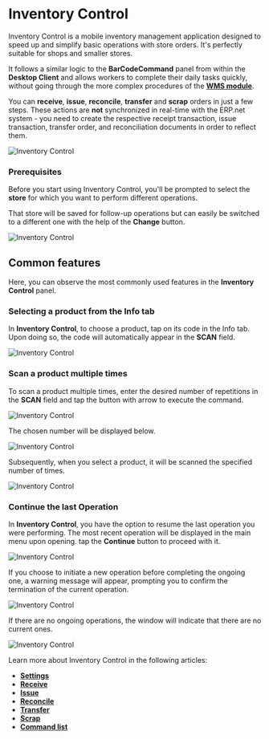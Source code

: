 # Inventory Control

Inventory Control is a mobile inventory management application designed to speed up and simplify basic operations with store orders. It's perfectly suitable for shops and smaller stores.

It follows a similar logic to the **BarCodeCommand** panel from within the **Desktop Client** and allows workers to complete their daily tasks quickly, without going through the more complex procedures of the **[WMS module](/modules/logistics/wms/wms-worker/index.md)**. 

You can **receive**, **issue**, **reconcile**, **transfer** and **scrap** orders in just a few steps. These actions are **not** synchronized in real-time with the ERP.net system - you need to create the respective receipt transaction, issue transaction, transfer order, and reconciliation documents in order to reflect them. 

![Inventory Control](pictures/Index_view_25_01.png)

### Prerequisites

Before you start using Inventory Control, you'll be prompted to select the **store** for which you want to perform different operations.

That store will be saved for follow-up operations but can easily be switched to a different one with the help of the **Change** button.

![Inventory Control](pictures/Index_Store_Change_25_01.png)

## Common features

Here, you can observe the most commonly used features in the **Inventory Control** panel.

### Selecting a product from the Info tab

In **Inventory Control**, to choose a product, tap on its code in the Info tab. Upon doing so, the code will automatically appear in the **SCAN** field.

![Inventory Control](pictures/Selected_product_25_01.png)

### Scan a product multiple times

To scan a product multiple times, enter the desired number of repetitions in the **SCAN** field and tap the button with arrow to execute the command. 

![Inventory Control](pictures/Number_scan_25_01.png)

The chosen number will be displayed below.

![Inventory Control](pictures/Number_scan_selected_25_01.png)

Subsequently, when you select a product, it will be scanned the specified number of times.

![Inventory Control](pictures/Number_scaned_25_01.png)

### Continue the last Operation

In **Inventory Control**, you have the option to resume the last operation you were performing. The most recent operation will be displayed in the main menu upon opening. tap the **Continue** button to proceed with it.

![Inventory Control](pictures/Last_operation_continue_25_01.png)

If you choose to initiate a new operation before completing the ongoing one, a warning message will appear, prompting you to confirm the termination of the current operation.

![Inventory Control](pictures/Warning_message_25_01.png)

If there are no ongoing operations, the window will indicate that there are no current ones.

![Inventory Control](pictures/No_current_operations_25_01.png)


Learn more about Inventory Control in the following articles:

* **[Settings](settings.md)**
*	**[Receive](receive.md)**
*	**[Issue](issue.md)**
*	**[Reconcile](reconcile.md)**
*	**[Transfer](transfer.md)**
*	**[Scrap](scrap.md)**
*	**[Command list](command-list.md)**
